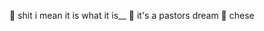 :slightly_smiling_face: shit i mean it is what it is__
:cowboy_hat_face: it's a pastors dream
:cold_face: chese
